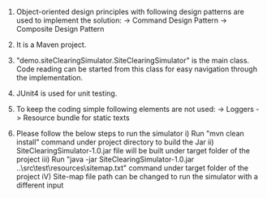 1) Object-oriented design principles with following design patterns are used to implement the solution:
	-> Command Design Pattern
	-> Composite Design Pattern

2) It is a Maven project.
3) "demo.siteClearingSimulator.SiteClearingSimulator" is the main class.
   Code reading can be started from this class for easy navigation through the implementation.
4) JUnit4 is used for unit testing.
5) To keep the coding simple following elements are not used:
	-> Loggers
	-> Resource bundle for static texts
6) Please follow the below steps to run the simulator
    i)   Run "mvn clean install" command under project directory to build the Jar
    ii)  SiteClearingSimulator-1.0.jar file will be built under target folder of the project
    iii) Run "java -jar SiteClearingSimulator-1.0.jar ..\src\test\resources\sitemap.txt" command under target folder of the project
    iV)  Site-map file path can be changed to run the simulator with a different input
